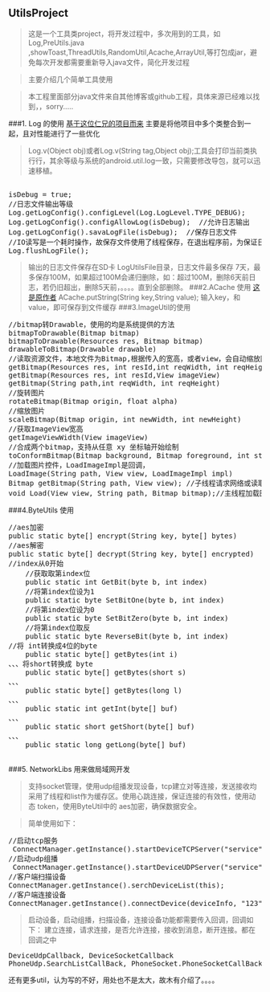 ## UtilsProject
  >这是一个工具类project，将开发过程中，多次用到的工具，如 Log,PreUtils.java ,showToast,ThreadUtils,RandomUtil,Acache,ArrayUtil,等打包成jar，避免每次开发都需要重新导入java文件，简化开发过程
  
> 主要介绍几个简单工具使用

>本工程里面部分java文件来自其他博客或github工程，具体来源已经难以找到，，sorry.....

###1. Log 的使用
[基于这位仁兄的项目而来](https://github.com/pengwei1024/LogUtils)
主要是将他项目中多个类整合到一起，且对性能进行了一些优化
> Log.v(Object obj)或者Log.v(String tag,Object obj);工具会打印当前类执行行，其余等级与系统的android.util.log一致，只需要修改导包，就可以迅速移植。

<pre> 
isDebug = true;
//日志文件输出等级
Log.getLogConfig().configLevel(Log.LogLevel.TYPE_DEBUG);
Log.getLogConfig().configAllowLog(isDebug);  //允许日志输出
Log.getLogConfig().savaLogFile(isDebug);  //保存日志文件
//IO读写是一个耗时操作，故保存文件使用了线程保存，在退出程序前，为保证日志全部保存，需要调用flush方法，该方法是一个阻塞方法。
Log.flushLogFile();
</pre>
>输出的日志文件保存在SD卡 LogUtilsFile目录，日志文件最多保存 7天，最多保存100M，如果超过100M会递归删除，如：超过100M，删除6天前日志，若仍旧超出，删除5天前，。。。。直到全部删除。
###2.ACache 使用
[这是原作者](https://github.com/Jay-huangjie/ACache)
>ACache.putString(String key,String value); 输入key，和value，即可保存到文件缓存
###3.ImageUtil的使用
<pre>
//bitmap转Drawable，使用的均是系统提供的方法
bitmapToDrawable(Bitmap bitmap)
bitmapToDrawable(Resources res, Bitmap bitmap)
drawableToBitmap(Drawable drawable)
//读取资源文件，本地文件为Bitmap,根据传入的宽高，或者view，会自动缩放图片，节约内存资源，防止oom
getBitmap(Resources res, int resId,int reqWidth, int reqHeight)
getBitmap(Resources res, int resId,View imageView)
getBitmap(String path,int reqWidth, int reqHeight)
//旋转图片
rotateBitmap(Bitmap origin, float alpha)
//缩放图片
scaleBitmap(Bitmap origin, int newWidth, int newHeight)
//获取ImageView宽高
getImageViewWidth(View imageView)
//合成两个bitmap，支持从任意 xy 坐标轴开始绘制
toConformBitmap(Bitmap background, Bitmap foreground, int startX, int startY)
//加载图片控件，LoadImageImpl是回调，
LoadImage(String path, View view, LoadImageImpl impl)
Bitmap getBitmap(String path, View view); //子线程请求网络或读取图片
void Load(View view, String path, Bitmap bitmap);//主线程加载图片
</pre>
###4.ByteUtils 使用

<pre>
//aes加密
public static byte[] encrypt(String key, byte[] bytes)
//aes解密
public static byte[] decrypt(String key, byte[] encrypted)
//index从0开始
    //获取取第index位
    public static int GetBit(byte b, int index)
    //将第index位设为1
    public static byte SetBitOne(byte b, int index) 
    //将第index位设为0
    public static byte SetBitZero(byte b, int index)
    //将第index位取反
    public static byte ReverseBit(byte b, int index) 
//将 int转换成4位的byte
    public static byte[] getBytes(int i) 
、、、将short转换成 byte
    public static byte[] getBytes(short s) 
、、、
    public static byte[] getBytes(long l) 
、、、
    public static int getInt(byte[] buf)
、、、
    public static short getShort(byte[] buf) 
、、、
    public static long getLong(byte[] buf) 

</pre>
###5. NetworkLibs 用来做局域网开发
>支持socket管理，使用udp组播发现设备，tcp建立对等连接，发送接收均采用了线程和list作为缓存区。使用心跳连接，保证连接的有效性，使用动态 token，使用ByteUtil中的 aes加密，确保数据安全。

>简单使用如下：
<pre>
//启动tcp服务
 ConnectManager.getInstance().startDeviceTCPServer("service", this);
//启动udp组播
 ConnectManager.getInstance().startDeviceUDPServer("service", this, this);
//客户端扫描设备
ConnectManager.getInstance().serchDeviceList(this);
//客户端连接设备
ConnectManager.getInstance().connectDevice(deviceInfo, "123", "123", this);
</pre>
>启动设备，启动组播，扫描设备，连接设备功能都需要传入回调，回调如下：
>建立连接，请求连接，是否允许连接，接收到消息，断开连接。都在回调之中
<pre>
DeviceUdpCallback, DeviceSocketCallback
PhoneUdp.SearchListCallBack, PhoneSocket.PhoneSocketCallBack
</pre>


还有更多util，认为写的不好，用处也不是太大，故木有介绍了。。。。